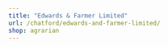```yaml
---
title: "Edwards & Farmer Limited"
url: /chatford/edwards-and-farmer-limited/
shop: agrarian
---
```

